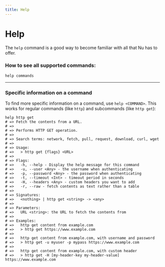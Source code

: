 ```yaml
---
title: Help
---
```


# Help

The `help` command is a good way to become familiar with all that Nu has to offer.

### How to see all supported commands:

```nu
help commands
```

---

### Specific information on a command

To find more specific information on a command, use `help <COMMAND>`. This works for regular commands (like `http`) and subcommands (like `http get`):

```nu
help http get
# => Fetch the contents from a URL.
# => 
# => Performs HTTP GET operation.
# => 
# => Search terms: network, fetch, pull, request, download, curl, wget
# => 
# => Usage:
# =>   > http get {flags} <URL>
# => 
# => Flags:
# =>   -h, --help - Display the help message for this command
# =>   -u, --user <Any> - the username when authenticating
# =>   -p, --password <Any> - the password when authenticating
# =>   -t, --timeout <Int> - timeout period in seconds
# =>   -H, --headers <Any> - custom headers you want to add
# =>   -r, --raw - fetch contents as text rather than a table
# => 
# => Signatures:
# =>   <nothing> | http get <string> -> <any>
# => 
# => Parameters:
# =>   URL <string>: the URL to fetch the contents from
# => 
# => Examples:
# =>   http get content from example.com
# =>   > http get https://www.example.com
# => 
# =>   http get content from example.com, with username and password
# =>   > http get -u myuser -p mypass https://www.example.com
# => 
# =>   http get content from example.com, with custom header
# =>   > http get -H [my-header-key my-header-value] https://www.example.com
```
